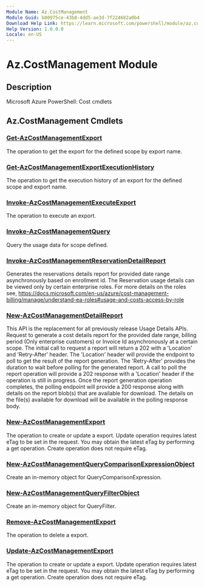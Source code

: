 ```yaml
---
Module Name: Az.CostManagement
Module Guid: b80975ce-43b8-4dd5-ae3d-7f224682a0b4
Download Help Link: https://learn.microsoft.com/powershell/module/az.costmanagement
Help Version: 1.0.0.0
Locale: en-US
---
```


# Az.CostManagement Module
## Description
Microsoft Azure PowerShell: Cost cmdlets

## Az.CostManagement Cmdlets
### [Get-AzCostManagementExport](Get-AzCostManagementExport.md)
The operation to get the export for the defined scope by export name.

### [Get-AzCostManagementExportExecutionHistory](Get-AzCostManagementExportExecutionHistory.md)
The operation to get the execution history of an export for the defined scope and export name.

### [Invoke-AzCostManagementExecuteExport](Invoke-AzCostManagementExecuteExport.md)
The operation to execute an export.

### [Invoke-AzCostManagementQuery](Invoke-AzCostManagementQuery.md)
Query the usage data for scope defined.

### [Invoke-AzCostManagementReservationDetailReport](Invoke-AzCostManagementReservationDetailReport.md)
Generates the reservations details report for provided date range asynchronously based on enrollment id.
The Reservation usage details can be viewed only by certain enterprise roles.
For more details on the roles see, https://docs.microsoft.com/en-us/azure/cost-management-billing/manage/understand-ea-roles#usage-and-costs-access-by-role

### [New-AzCostManagementDetailReport](New-AzCostManagementDetailReport.md)
This API is the replacement for all previously release Usage Details APIs.
Request to generate a cost details report for the provided date range, billing period (Only enterprise customers) or Invoice Id asynchronously at a certain scope.
The initial call to request a report will return a 202 with a 'Location' and 'Retry-After' header.
The 'Location' header will provide the endpoint to poll to get the result of the report generation.
The 'Retry-After' provides the duration to wait before polling for the generated report.
A call to poll the report operation will provide a 202 response with a 'Location' header if the operation is still in progress.
Once the report generation operation completes, the polling endpoint will provide a 200 response along with details on the report blob(s) that are available for download.
The details on the file(s) available for download will be available in the polling response body.

### [New-AzCostManagementExport](New-AzCostManagementExport.md)
The operation to create or update a export.
Update operation requires latest eTag to be set in the request.
You may obtain the latest eTag by performing a get operation.
Create operation does not require eTag.

### [New-AzCostManagementQueryComparisonExpressionObject](New-AzCostManagementQueryComparisonExpressionObject.md)
Create an in-memory object for QueryComparisonExpression.

### [New-AzCostManagementQueryFilterObject](New-AzCostManagementQueryFilterObject.md)
Create an in-memory object for QueryFilter.

### [Remove-AzCostManagementExport](Remove-AzCostManagementExport.md)
The operation to delete a export.

### [Update-AzCostManagementExport](Update-AzCostManagementExport.md)
The operation to create or update a export.
Update operation requires latest eTag to be set in the request.
You may obtain the latest eTag by performing a get operation.
Create operation does not require eTag.

